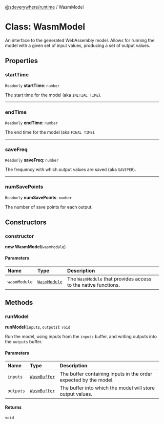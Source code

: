 [@sdeverywhere/runtime](../index.md) / WasmModel

# Class: WasmModel

An interface to the generated WebAssembly model.  Allows for running the model with
a given set of input values, producing a set of output values.

## Properties

### startTime

 `Readonly` **startTime**: `number`

The start time for the model (aka `INITIAL TIME`).

___

### endTime

 `Readonly` **endTime**: `number`

The end time for the model (aka `FINAL TIME`).

___

### saveFreq

 `Readonly` **saveFreq**: `number`

The frequency with which output values are saved (aka `SAVEPER`).

___

### numSavePoints

 `Readonly` **numSavePoints**: `number`

The number of save points for each output.

## Constructors

### constructor

**new WasmModel**(`wasmModule`)

#### Parameters

| Name | Type | Description |
| :------ | :------ | :------ |
| `wasmModule` | [`WasmModule`](../interfaces/WasmModule.md) | The `WasmModule` that provides access to the native functions. |

## Methods

### runModel

**runModel**(`inputs`, `outputs`): `void`

Run the model, using inputs from the `inputs` buffer, and writing outputs into
the `outputs` buffer.

#### Parameters

| Name | Type | Description |
| :------ | :------ | :------ |
| `inputs` | [`WasmBuffer`](WasmBuffer.md) | The buffer containing inputs in the order expected by the model. |
| `outputs` | [`WasmBuffer`](WasmBuffer.md) | The buffer into which the model will store output values. |

#### Returns

`void`
